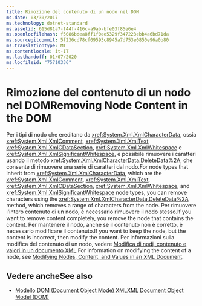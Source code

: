 ```yaml
---
title: Rimozione del contenuto di un nodo nel DOM
ms.date: 03/30/2017
ms.technology: dotnet-standard
ms.assetid: 615d81a7-f44f-416c-a9ab-bfe03f85e6e4
ms.openlocfilehash: f5086bdea8ff1f0ee5329f347223ebb4a6bd71da
ms.sourcegitcommit: 5f236cd78cf09593c8945a7d753e0850e96a0b80
ms.translationtype: MT
ms.contentlocale: it-IT
ms.lasthandoff: 01/07/2020
ms.locfileid: "75710336"
---
```

# <a name="removing-node-content-in-the-dom"></a><span data-ttu-id="81b5b-102">Rimozione del contenuto di un nodo nel DOM</span><span class="sxs-lookup"><span data-stu-id="81b5b-102">Removing Node Content in the DOM</span></span>
<span data-ttu-id="81b5b-103">Per i tipi di nodo che ereditano da <xref:System.Xml.XmlCharacterData>, ossia <xref:System.Xml.XmlComment>, <xref:System.Xml.XmlText>, <xref:System.Xml.XmlCDataSection>, <xref:System.Xml.XmlWhitespace> e <xref:System.Xml.XmlSignificantWhitespace>, è possibile rimuovere i caratteri usando il metodo <xref:System.Xml.XmlCharacterData.DeleteData%2A>, che consente di rimuovere una serie di caratteri dal nodo.</span><span class="sxs-lookup"><span data-stu-id="81b5b-103">For node types that inherit from <xref:System.Xml.XmlCharacterData>, which are the <xref:System.Xml.XmlComment>, <xref:System.Xml.XmlText>, <xref:System.Xml.XmlCDataSection>, <xref:System.Xml.XmlWhitespace>, and <xref:System.Xml.XmlSignificantWhitespace> node types, you can remove characters using the <xref:System.Xml.XmlCharacterData.DeleteData%2A> method, which removes a range of characters from the node.</span></span> <span data-ttu-id="81b5b-104">Per rimuovere l'intero contenuto di un nodo, è necessario rimuovere il nodo stesso.</span><span class="sxs-lookup"><span data-stu-id="81b5b-104">If you want to remove content completely, you remove the node that contains the content.</span></span> <span data-ttu-id="81b5b-105">Per mantenere il nodo, anche se il contenuto non è corretto, è necessario modificare il contenuto.</span><span class="sxs-lookup"><span data-stu-id="81b5b-105">If you want to keep the node, but the content is incorrect, then modify the content.</span></span> <span data-ttu-id="81b5b-106">Per informazioni sulla modifica del contenuto di un nodo, vedere [Modifica di nodi, contenuto e valori in un documento XML](../../../../docs/standard/data/xml/modifying-nodes-content-and-values-in-an-xml-document.md).</span><span class="sxs-lookup"><span data-stu-id="81b5b-106">For information on modifying the content of a node, see [Modifying Nodes, Content, and Values in an XML Document](../../../../docs/standard/data/xml/modifying-nodes-content-and-values-in-an-xml-document.md).</span></span>  
  
## <a name="see-also"></a><span data-ttu-id="81b5b-107">Vedere anche</span><span class="sxs-lookup"><span data-stu-id="81b5b-107">See also</span></span>

- [<span data-ttu-id="81b5b-108">Modello DOM (Document Object Mode) XML</span><span class="sxs-lookup"><span data-stu-id="81b5b-108">XML Document Object Model (DOM)</span></span>](../../../../docs/standard/data/xml/xml-document-object-model-dom.md)
